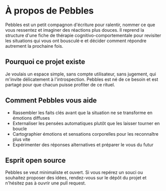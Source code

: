 # À propos de Pebbles

Pebbles est un petit compagnon d'écriture pour ralentir, nommer ce que vous ressentez et imaginer des réactions plus douces. Il reprend la structure d'une fiche de thérapie cognitivo-comportementale pour revisiter les situations qui vous ont bousculé·e et décider comment répondre autrement la prochaine fois.

## Pourquoi ce projet existe

Je voulais un espace simple, sans compte utilisateur, sans jugement, qui m'invite délicatement à l'introspection. Pebbles est né de ce besoin et est partagé pour que chacun puisse profiter de ce rituel.

## Comment Pebbles vous aide

- Rassembler les faits clés avant que la situation ne se transforme en émotions diffuses
- Externaliser les pensées automatiques plutôt que les laisser tourner en boucle
- Cartographier émotions et sensations corporelles pour les reconnaître plus vite
- Expérimenter des réponses alternatives et préparer le vous du futur

## Esprit open source

Pebbles se veut minimaliste et ouvert. Si vous repérez un souci ou souhaitez proposer des idées, rendez-vous sur le dépôt du projet et n'hésitez pas à ouvrir une pull request.
